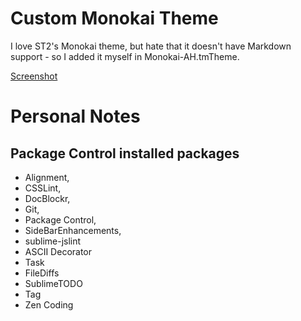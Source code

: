 # Custom Monokai Theme

I love ST2's Monokai theme, but hate that it doesn't have Markdown support - so I added it myself in Monokai-AH.tmTheme.

[Screenshot](https://raw.github.com/austinhappel/ST2-Settings/master/monokai-markdown-screenshot.png)

# Personal Notes

## Package Control installed packages

* Alignment,
* CSSLint,
* DocBlockr,
* Git,
* Package Control,
* SideBarEnhancements,
* sublime-jslint
* ASCII Decorator
* Task
* FileDiffs
* SublimeTODO
* Tag
* Zen Coding